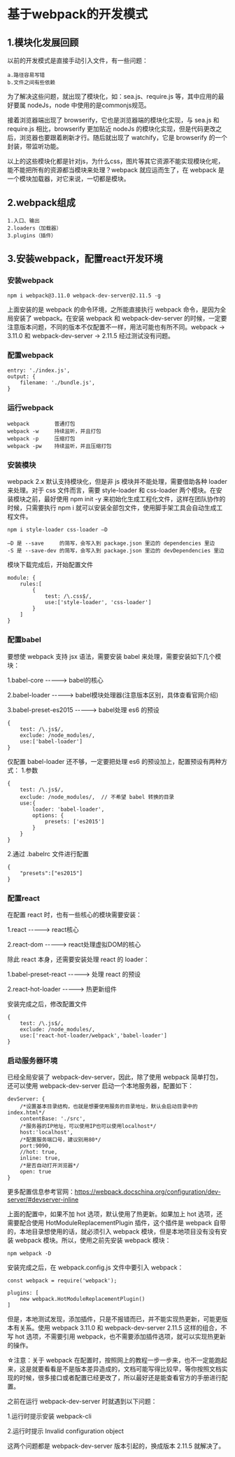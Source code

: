 # 基于webpack的开发模式

## 1.模块化发展回顾
以前的开发模式是直接手动引入文件，有一些问题：

    a.路径容易写错
    b.文件之间有些依赖

为了解决这些问题，就出现了模块化，如：sea.js、require.js 等，其中应用的最好要属 nodeJs，node 中使用的是commonjs规范。

接着浏览器端出现了 browserify，它也是浏览器端的模块化实现，与 sea.js 和 require.js 相比，browserify 更加贴近 nodeJs 的模块化实现，但是代码更改之后，浏览器也要跟着刷新才行。随后就出现了 watchify，它是 browserify 的一个封装，带监听功能。

以上的这些模块化都是针对js，为什么css，图片等其它资源不能实现模块化呢，能不能把所有的资源都当模块来处理？webpack 就应运而生了，在 webpack 是一个模块加载器，对它来说，一切都是模块。

## 2.webpack组成 
    1.入口、输出
    2.loaders（加载器）
    3.plugins（插件）

## 3.安装webpack，配置react开发环境

### 安装webpack
    npm i webpack@3.11.0 webpack-dev-server@2.11.5 -g    
上面安装的是 webpack 的命令环境，之所能直接执行 webpack 命令，是因为全局安装了 webpack。在安装 webpack 和 webpack-dev-server 的时候，一定要注意版本问题，不同的版本不仅配置不一样，用法可能也有所不同。webpack -> 3.11.0 和 webpack-dev-server -> 2.11.5 经过测试没有问题。

### 配置webpack
    entry: './index.js',
    output: {
        filename: './bundle.js',
    }

### 运行webpack
    webpack        普通打包
    webpack -w     持续监听，并且打包
    webpack -p     压缩打包
    webpack -pw    持续监听，并且压缩打包
    
### 安装模块
webpack 2.x 默认支持模块化，但是非 js 模块并不能处理，需要借助各种 loader 来处理。对于 css 文件而言，需要 style-loader 和 css-loader 两个模块。在安装模块之前，最好使用 npm init -y 来初始化生成工程化文件，这样在团队协作的时候，只需要执行 npm i 就可以安装全部包文件，使用脚手架工具会自动生成工程文件。

    npm i style-loader css-loader —D

    —D 是 --save     的简写，会写入到 package.json 里边的 dependencies 里边
    -S 是 --save-dev 的简写，会写入到 package.json 里边的 devDependencies 里边

模块下载完成后，开始配置文件

    module: {
        rules:[
            {
                test: /\.css$/,
                use:['style-loader', 'css-loader']
            }
        ]
    }
    
### 配置babel
要想使 webpack 支持 jsx 语法，需要安装 babel 来处理，需要安装如下几个模块：

1.babel-core            ----->   babel的核心

2.babel-loader          ----->   babel模块处理器(注意版本区别，具体查看官网介绍)

3.babel-preset-es2015   ----->   babel处理 es6 的预设

    {
        test: /\.js$/,
        exclude: /node_modules/,
        use:['babel-loader']
    }

仅配置 babel-loader 还不够，一定要把处理 es6 的预设加上，配置预设有两种方式：
1.参数

    {
        test: /\.js$/,
        exclude: /node_modules/,  // 不希望 babel 转换的目录
        use:{
            loader: 'babel-loader',
            options: {
                presets: ['es2015']
            }
        }
    }
    
2.通过 .babelrc 文件进行配置

    {
        "presets":["es2015"]
    }

### 配置react
在配置 react 时，也有一些核心的模块需要安装：

1.react        ----->   react核心

2.react-dom    ----->   react处理虚拟DOM的核心

除此 react 本身，还需要安装处理 react 的 loader：

1.babel-preset-react   ----->   处理 react 的预设

2.react-hot-loader     ----->   热更新组件

安装完成之后，修改配置文件

    {
        test: /\.js$/,
        exclude: /node_modules/,
        use:['react-hot-loader/webpack','babel-loader']  
    }

### 启动服务器环境
已经全局安装了 webpack-dev-server，因此，除了使用 webpack 简单打包，还可以使用 webpack-dev-server 启动一个本地服务器，配置如下：

    devServer: {
        /*设置基本目录结构，也就是想要使用服务的目录地址，默认会启动目录中的 index.html*/
        contentBase: './src', 
        /*服务器的IP地址，可以使用IP也可以使用localhost*/
        host:'localhost',
        /*配置服务端口号，建议别用80*/
        port:9090,
        //hot: true,
        inline: true,
        /*是否自动打开浏览器*/
        open: true              
    }
更多配置信息参考官网：https://webpack.docschina.org/configuration/dev-server/#devserver-inline

上面的配置中，如果不加 hot 选项，默认使用了热更新。如果加上 hot 选项，还需要配合使用 HotModuleReplacementPlugin 插件，这个插件是 webpack 自带的，本地目录想使用的话，就必须引入 webpack 模块，但是本地项目没有没有安装 webpack 模块。所以，使用之前先安装 webpack 模块：

    npm webpack -D
    
安装完成之后，在 webpack.config.js 文件中要引入 webpack：

    const webpack = require('webpack');

    plugins: [
        new webpack.HotModuleReplacementPlugin()
    ]

但是，本地测试发现，添加插件，只是不报错而已，并不能实现热更新，可能更版本有关系。使用 webpack 3.11.0 和 webpack-dev-server 2.11.5 这样的组合，不写 hot 选项，不需要引用 webpack，也不需要添加插件选项，就可以实现热更新的操作。

☆注意：关于 webpack 在配置时，按照网上的教程一步一步来，也不一定能跑起来，这是就要看看是不是版本差异造成的，文档可能写得比较早，等你按照文档实现的时候，很多接口或者配置已经更改了，所以最好还是能查看官方的手册进行配置。

之前在运行 webpack-dev-server 时就遇到以下问题：

1.运行时提示安装 webpack-cli

2.运行时提示 Invalid configuration object

这两个问题都是 webpack-dev-server 版本引起的，换成版本 2.11.5 就解决了。
